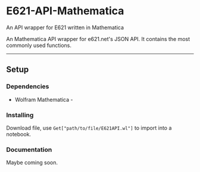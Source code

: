 # E621-API-Mathematica
An API wrapper for E621 written in Mathematica

An Mathematica API wrapper for e621.net's JSON API. It contains the most commonly used functions.

----
## Setup ##
### Dependencies ###
* Wolfram Mathematica - 

### Installing ###
Download file, use `Get["path/to/file/E621API.wl"]` to import into a notebook.

### Documentation ###
Maybe coming soon.
